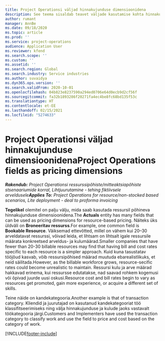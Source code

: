 ```yaml
---
title: Project Operationsi väljad hinnakujunduse dimensioonidena
description: See teema sisaldab teavet väljade kasutamise kohta hinnakujunduse dimensioonidena rakenduses Dynamics 365 Project Operations.
author: rumant
manager: AnnBe
ms.date: 09/18/2020
ms.topic: article
ms.prod: ''
ms.service: project-operations
audience: Application User
ms.reviewer: kfend
ms.search.scope: ''
ms.custom: ''
ms.assetid: ''
ms.search.region: Global
ms.search.industry: Service industries
ms.author: suvaidya
ms.dyn365.ops.version: ''
ms.search.validFrom: 2020-10-01
ms.openlocfilehash: 04b823e8237590a294ed0706e64d0ecb9d2cf56f
ms.sourcegitcommit: fa32b1893286f20271fa4ec4be8fc68bd135f53c
ms.translationtype: HT
ms.contentlocale: et-EE
ms.lasthandoff: 02/15/2021
ms.locfileid: "5274633"
---
```

# <a name="project-operations-fields-as-pricing-dimensions"></a><span data-ttu-id="8ef12-103">Project Operationsi väljad hinnakujunduse dimensioonidena</span><span class="sxs-lookup"><span data-stu-id="8ef12-103">Project Operations fields as pricing dimensions</span></span>

<span data-ttu-id="8ef12-104">_**Rakendub:** Project Operationsi ressurssipõhiste/mitteaktsiapõhiste stsenaariumide korral,  Lihtjuurutamine - tehing fiktiivsele arveldusele_</span><span class="sxs-lookup"><span data-stu-id="8ef12-104">_**Applies To:** Project Operations for resource/non-stocked based scenarios, Lite deployment - deal to proforma invoicing_</span></span>

<span data-ttu-id="8ef12-105">**Tegelikel** olemitel on palju välju, mida saab kasutada ressursil põhineva hinnakujunduse dimensioonidena.</span><span class="sxs-lookup"><span data-stu-id="8ef12-105">The **Actuals** entity has many fields that can be used as pricing dimensions for resource-based pricing.</span></span> <span data-ttu-id="8ef12-106">Näiteks üks üldväli on **Broneeritav ressurss**.</span><span class="sxs-lookup"><span data-stu-id="8ef12-106">For example, one common field is **Bookable Resource**.</span></span> <span data-ttu-id="8ef12-107">Väiksemad ettevõtted, millel on vähem kui 20–30 arveldatavat ressurssi, võivad leida, et lihtsam on lihtsalt igale ressursile määrata konkreetsed arveldus- ja kulumäärad.</span><span class="sxs-lookup"><span data-stu-id="8ef12-107">Smaller companies that have fewer than 20-30 billable resources may find that having bill and cost rates specific to each resource is a simpler approach.</span></span> <span data-ttu-id="8ef12-108">Kuid kuna tasustatav tööjõud kasvab, võib ressursipõhised määrad muutuda ebarealistlikuks, et neid säilitada.</span><span class="sxs-lookup"><span data-stu-id="8ef12-108">However, as the billable workforce grows, resource-secific rates could become unrealistic to maintain.</span></span> <span data-ttu-id="8ef12-109">Ressursi kulu ja arve määrad hakkavad erinema, kui ressursse edutatakse, nad saavad rohkem kogemusi või õpivad juurde uusi oskusi.</span><span class="sxs-lookup"><span data-stu-id="8ef12-109">Resource cost and bill rates begin to vary as resources get promoted, gain more experience, or acquire a different set of skills.</span></span> 

<span data-ttu-id="8ef12-110">Teine näide on kandekategooria.</span><span class="sxs-lookup"><span data-stu-id="8ef12-110">Another example is that of transaction category.</span></span> <span data-ttu-id="8ef12-111">Kliendid ja juurutajad on kasutanud kandekategooriat töö klassifitseerimiseks ning välja hinnakujunduse ja kulude jaoks vastavalt töökategooria järgi.</span><span class="sxs-lookup"><span data-stu-id="8ef12-111">Customers and Implementers have used the transaction category to classify work and use the field to price and cost based on the category of work.</span></span>


[!INCLUDE[footer-include](../includes/footer-banner.md)]